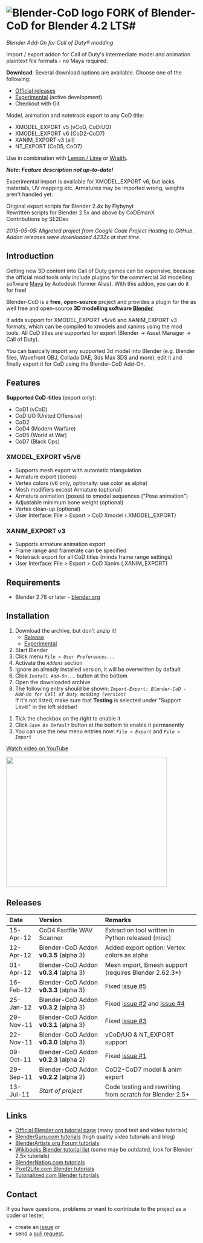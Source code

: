 ﻿# ![Blender-CoD logo](https://raw.githubusercontent.com/CoDEmanX/blender-cod/master/blender-cod-logo.png) FORK of Blender-CoD for Blender 4.2 LTS#
*Blender Add-On for Call of Duty® modding*

Import / export addon for Call of Duty's intermediate model and animation plaintext file formats - no Maya required.

**Download**:  Several download options are available. Choose one of the following:
+ [Official releases](https://github.com/CoDEmanX/blender-cod/releases)
+ [Experimental](https://github.com/CoDEmanX/blender-cod.git) (active development)
+ Checkout with Git

Model, animation and notetrack export to any CoD title:
  * XMODEL_EXPORT v5 (vCoD, CoD:UO)
  * XMODEL_EXPORT v6 (CoD2-CoD7)
  * XANIM_EXPORT v3 (all)
  * NT_EXPORT (CoD5, CoD7)

Use in combination with [Lemon / Lime](http://tom-crowley.co.uk/downloads/) or [Wraith](http://aviacreations.com/wraith/).<br>


***Note: Feature description not up-to-date!***

Experimental import is available for XMODEL_EXPORT v6, but lacks materials, UV mapping etc. Armatures may be imported wrong, weights aren't handled yet.

Original export scripts for Blender 2.4x by Flybynyt<br>
Rewritten scripts for Blender 2.5x and above by CoDEmanX<br>
Contributions by SE2Dev

*2015-05-05: Migrated project from Google Code Project Hosting to GitHub. Addon releases were downloaded 4232x at that time.*

## Introduction ##

Getting new 3D content into Call of Duty games can be expensive, because the official mod tools only include plugins for the commercial 3d modelling software [Maya](http://www.autodesk.com/products/maya/overview) by Autodesk (former Alias). With this addon, you can do it for free!

Blender-CoD is a **free**, **open-source** project and provides a plugin for the as well free and open-source **3D modelling software [Blender](http://www.blender.org/)**.

It adds support for XMODEL_EXPORT v5/v6 and XANIM_EXPORT v3 formats, which can be compiled to xmodels and xanims using the mod tools. All CoD titles are supported for export (Blender -> Asset Manager -> Call of Duty).

You can basically import any supported 3d model into Blender (e.g. Blender files, Wavefront OBJ, Collada DAE, 3ds Max 3DS and more), edit it and finally export it for CoD using the Blender-CoD Add-On.

## Features ##

**Supported CoD-titles** (export only):
  * CoD1 (vCoD)
  * CoD:UO (United Offensive)
  * CoD2
  * CoD4 (Modern Warfare)
  * CoD5 (World at War)
  * CoD7 (Black Ops)


### XMODEL_EXPORT v5/v6 ###
  * Supports mesh export with automatic triangulation
  * Armature export (bones)
  * Vertex colors (v6 only, optionally: use color as alpha)
  * Mesh modifiers except Armature (optional)
  * Armature animation (poses) to xmodel sequences ("Pose animation")
  * Adjustable minimum bone weight (optional)
  * Vertex clean-up (optional)
  * User Interface: File > Export > CoD Xmodel (.XMODEL\_EXPORT)


### XANIM_EXPORT v3 ###
  * Supports armature animation export
  * Frame range and framerate can be specified
  * Notetrack export for all CoD titles (minds frame range settings)
  * User Interface: File > Export > CoD Xanim (.XANIM\_EXPORT)
  
## Requirements ##

  * Blender 2.78 or later - [blender.org](http://www.blender.org/download/)


## Installation ##

  1. Download the archive, but don't unzip it!
      + [Release](https://github.com/CoDEmanX/blender-cod/releases)
      + [Experimental](https://github.com/CoDEmanX/blender-cod/archive/master.zip)
  1. Start Blender
  1. Click menu _`File > User Preferences...`_
  1. Activate the _`Addons`_ section
  1. Ignore an already installed version, it will be overwritten by default
  1. Click _`Install Add-On...`_ button at the bottom
  1. Open the downloaded archive
  1. The following entry should be shown: _`Import-Export: Blender-CoD - Add-On for Call of Duty modding (version)`_<br>If it's not listed, make sure that <b>Testing</b> is selected under "Support Level" in the left sidebar!<br>
<ol><li>Tick the checkbox on the right to enable it<br>
</li><li>Click <i><code>Save As Default</code></i> button at the bottom to enable it permanently<br>
</li><li>You can use the new menu entries now: <i><code>File &gt; Export</code></i> and <i><code>File &gt; Import</code></i></li></ol>

<a href='http://www.youtube.com/watch?v=6SkHz7wrAA8'>Watch video on YouTube</a>

<a href='http://www.youtube.com/watch?feature=player_embedded&v=6SkHz7wrAA8' target='_blank'><img src='http://img.youtube.com/vi/6SkHz7wrAA8/0.jpg' width='425' height=344 /></a>

## Releases ##

| Date | Version | Remarks |
|:-----|:--------|:--------|
| 15-Apr-12 | CoD4 Fastfile WAV Scanner | Extraction tool written in Python released (misc) |
| 12-Apr-12 | Blender-CoD Addon **v0.3.5** (alpha 3) | Added export option: Vertex colors as alpha |
| 01-Apr-12 | Blender-CoD Addon **v0.3.4** (alpha 3) | Mesh import, Bmesh support (requires Blender 2.62.3+) |
| 16-Feb-12 | Blender-CoD Addon **v0.3.3** (alpha 3) | Fixed [issue #5](https://github.com/CoDEmanX/blender-cod/issues/5) |
| 25-Jan-12 | Blender-CoD Addon **v0.3.2** (alpha 3) | Fixed [issue #2](https://github.com/CoDEmanX/blender-cod/issues/2) and [issue #4](https://github.com/CoDEmanX/blender-cod/issues/4) |
| 29-Nov-11 | Blender-CoD Addon **v0.3.1** (alpha 3) | Fixed [issue #3](https://github.com/CoDEmanX/blender-cod/issues/3) |
| 22-Nov-11 | Blender-CoD Addon **v0.3.0** (alpha 3) | vCoD/UO & NT_EXPORT support |
| 09-Oct-11 | Blender-CoD Addon **v0.2.3** (alpha 2) | Fixed [issue #1](https://github.com/CoDEmanX/blender-cod/issues/1) |
| 29-Sep-11 | Blender-CoD Addon **v0.2.2** (alpha 2) | CoD2-CoD7 model & anim export |
| 13-Jul-11 | _Start of project_ | Code testing and rewriting from scratch for Blender 2.5+ |

## Links ##

  * [Official Blender.org tutorial page](http://www.blender.org/education-help/tutorials/) (many good text and video tutorials)
  * [BlenderGuru.com tutorials](http://www.blenderguru.com/) (high quality video tutorials and blog)
  * [BlenderArtists.org Forum tutorials](http://blenderartists.org/forum/forumdisplay.php?32-Tutorials)
  * [Wikibooks Blender tutorial list](http://en.wikibooks.org/wiki/Blender_3D:_Tutorial_Links_List) (some may be outdated, look for Blender 2.5x tutorials)
  * [BlenderNation.com tutorials](http://www.blendernation.com/category/education/tutorials/)
  * [Pixel2Life.com Blender tutorials](http://www.pixel2life.com/tutorials/blender_3d/)
  * [Tutorialized.com Blender tutorials](http://www.tutorialized.com/tutorials/Blender-3d/1)

## Contact ##

If you have questions, problems or want to contribute to the project as a coder or tester,
* create an [issue](https://github.com/CoDEmanX/blender-cod/issues) or
* send a [pull request](https://github.com/CoDEmanX/blender-cod/pulls).
